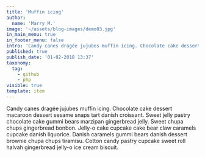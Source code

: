 ```yaml
---
title: 'Muffin icing'
author:
  name: 'Marry M.'
image: '~/assets/blog-images/demo03.jpg'
in_main_menu: true
in_footer_menu: false
intro: 'Candy canes dragée jujubes muffin icing. Chocolate cake dessert macaroon dessert sesame snaps tart danish croissant. Sweet jelly pastry chocolate cake gummi bears marzipan gingerbread jelly. Sweet chupa chups gingerbread bonbon.'
published: true
publish_date: '01-02-2018 13:37'
taxonomy:
  tag:
    - github
    - php
visible: true
template: item
---
```


Candy canes dragée jujubes muffin icing. Chocolate cake dessert macaroon dessert sesame snaps tart danish croissant. Sweet jelly pastry chocolate cake gummi bears marzipan gingerbread jelly. Sweet chupa chups gingerbread bonbon. Jelly-o cake cupcake cake bear claw caramels cupcake danish liquorice. Danish caramels gummi bears danish dessert brownie chupa chups tiramisu. Cotton candy pastry cupcake sweet roll halvah gingerbread jelly-o ice cream biscuit.
